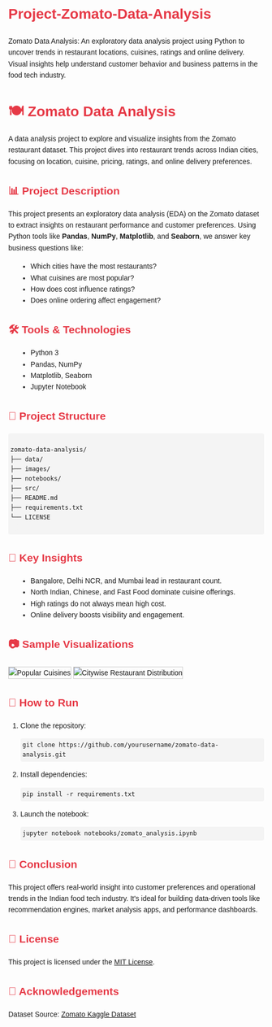# Project-Zomato-Data-Analysis
Zomato Data Analysis: An exploratory data analysis project using Python to uncover trends in restaurant locations, cuisines, ratings and online delivery. Visual insights help understand customer behavior and business patterns in the food tech industry.
<!DOCTYPE html>
<html lang="en">
<head>
  <meta charset="UTF-8">
  <title>Zomato Data Analysis</title>
  <style>
    body { font-family: Arial, sans-serif; line-height: 1.6; margin: 40px; }
    code, pre { background-color: #f4f4f4; padding: 4px; border-radius: 4px; }
    h1, h2, h3 { color: #e63946; }
    ul { margin-left: 20px; }
    img { max-width: 100%; height: auto; border: 1px solid #ccc; margin-top: 10px; }
  </style>
</head>
<body>

  <h1>🍽️ Zomato Data Analysis</h1>
  <p>
    A data analysis project to explore and visualize insights from the Zomato restaurant dataset. 
    This project dives into restaurant trends across Indian cities, focusing on location, cuisine, pricing, ratings, and online delivery preferences.
  </p>

  <h2>📊 Project Description</h2>
  <p>
    This project presents an exploratory data analysis (EDA) on the Zomato dataset to extract insights on restaurant performance and customer preferences.
    Using Python tools like <strong>Pandas</strong>, <strong>NumPy</strong>, <strong>Matplotlib</strong>, and <strong>Seaborn</strong>, we answer key business questions like:
  </p>
  <ul>
    <li>Which cities have the most restaurants?</li>
    <li>What cuisines are most popular?</li>
    <li>How does cost influence ratings?</li>
    <li>Does online ordering affect engagement?</li>
  </ul>

  <h2>🛠️ Tools & Technologies</h2>
  <ul>
    <li>Python 3</li>
    <li>Pandas, NumPy</li>
    <li>Matplotlib, Seaborn</li>
    <li>Jupyter Notebook</li>
  </ul>

  <h2>📁 Project Structure</h2>
  <pre><code>
zomato-data-analysis/
├── data/
├── images/
├── notebooks/
├── src/
├── README.md
├── requirements.txt
└── LICENSE
  </code></pre>

  <h2>📌 Key Insights</h2>
  <ul>
    <li>Bangalore, Delhi NCR, and Mumbai lead in restaurant count.</li>
    <li>North Indian, Chinese, and Fast Food dominate cuisine offerings.</li>
    <li>High ratings do not always mean high cost.</li>
    <li>Online delivery boosts visibility and engagement.</li>
  </ul>

  <h2>📷 Sample Visualizations</h2>
  <p>
    <img src="images/popular_cuisines.png" alt="Popular Cuisines">
    <img src="images/citywise_restaurants.png" alt="Citywise Restaurant Distribution">
  </p>

  <h2>🚀 How to Run</h2>
  <ol>
    <li>Clone the repository:
      <pre><code>git clone https://github.com/yourusername/zomato-data-analysis.git</code></pre>
    </li>
    <li>Install dependencies:
      <pre><code>pip install -r requirements.txt</code></pre>
    </li>
    <li>Launch the notebook:
      <pre><code>jupyter notebook notebooks/zomato_analysis.ipynb</code></pre>
    </li>
  </ol>

  <h2>📌 Conclusion</h2>
  <p>
    This project offers real-world insight into customer preferences and operational trends in the Indian food tech industry. 
    It's ideal for building data-driven tools like recommendation engines, market analysis apps, and performance dashboards.
  </p>

  <h2>📄 License</h2>
  <p>
    This project is licensed under the <a href="LICENSE">MIT License</a>.
  </p>

  <h2>🙌 Acknowledgements</h2>
  <p>
    Dataset Source: <a href="https://www.kaggle.com/datasets/himanshupoddar/zomato-bangalore-restaurants" target="_blank">
    Zomato Kaggle Dataset</a>
  </p>

</body>
</html>
